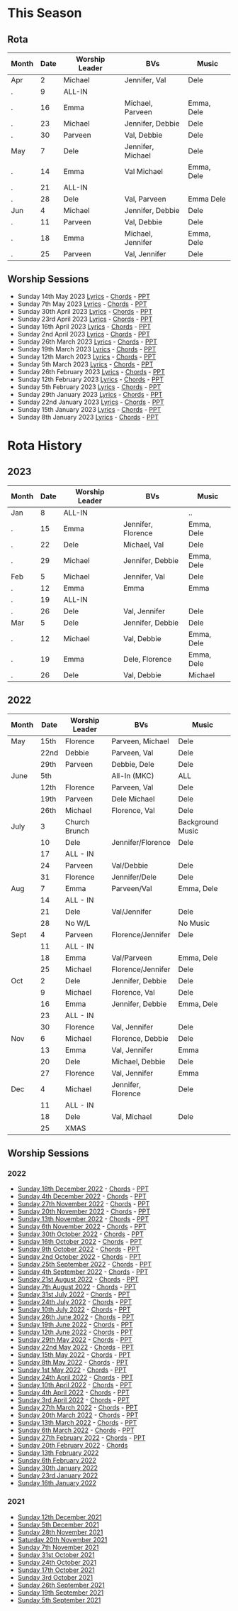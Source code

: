 # This Season

## Rota

Month | Date | Worship Leader | BVs | Music
--- | --- | --- | --- | ---
Apr | 2 | Michael | Jennifer, Val | Dele	
.   | 9 | ALL-IN |  |  
.   | 16 | Emma | Michael, Parveen | Emma, Dele
.   | 23 | Michael | Jennifer, Debbie | Dele	 
.   | 30 | Parveen | Val, Debbie | Dele	
May | 7 | Dele | Jennifer, Michael | Dele
.   | 14 | Emma | Val Michael | Emma, Dele
.   | 21 | ALL-IN |  |  
.   | 28 | Dele | Val, Parveen | Emma Dele
Jun | 4  | Michael | Jennifer, Debbie | Dele
.   | 11 | Parveen | Val, Debbie | Dele	
.   | 18 | Emma | Michael, Jennifer | Emma, Dele	 
.   | 25 | Parveen | Val, Jennifer  | Dele		 

## Worship Sessions
- Sunday 14th May 2023 [Lyrics](https://hoo-are-ya.github.io/worship/songs_2023-05-14.pdf) - [Chords](https://hoo-are-ya.github.io/worship/chords_2023-05-14.pdf)  - [PPT](https://hoo-are-ya.github.io/worship/songs_2023-05-14.pptx)
- Sunday 7th May 2023 [Lyrics](https://hoo-are-ya.github.io/worship/songs_2023-05-07.pdf) - [Chords](https://hoo-are-ya.github.io/worship/chords_2023-05-07.pdf)  - [PPT](https://hoo-are-ya.github.io/worship/songs_2023-05-07.pptx)
- Sunday 30th April 2023 [Lyrics](https://hoo-are-ya.github.io/worship/songs_2023-04-30.pdf) - [Chords](https://hoo-are-ya.github.io/worship/chords_2023-04-30.pdf)  - [PPT](https://hoo-are-ya.github.io/worship/songs_2023-04-30.pptx)
- Sunday 23rd April 2023 [Lyrics](https://hoo-are-ya.github.io/worship/songs_2023-04-23.pdf) - [Chords](https://hoo-are-ya.github.io/worship/chords_2023-04-23.pdf)  - [PPT](https://hoo-are-ya.github.io/worship/songs_2023-04-23.pptx)
- Sunday 16th April 2023 [Lyrics](https://hoo-are-ya.github.io/worship/songs_2023-04-16.pdf) - [Chords](https://hoo-are-ya.github.io/worship/chords_2023-04-16.pdf)  - [PPT](https://hoo-are-ya.github.io/worship/songs_2023-04-16.pptx)
- Sunday 2nd April 2023 [Lyrics](https://hoo-are-ya.github.io/worship/songs_2023-04-02.pdf) - [Chords](https://hoo-are-ya.github.io/worship/chords_2023-04-02.pdf)  - [PPT](https://hoo-are-ya.github.io/worship/songs_2023-04-02.pptx)
- Sunday 26th March 2023 [Lyrics](https://hoo-are-ya.github.io/worship/songs_2023-03-26.pdf) - [Chords](https://hoo-are-ya.github.io/worship/chords_2023-03-26.pdf)  - [PPT](https://hoo-are-ya.github.io/worship/songs_2023-03-26.pptx)
- Sunday 19th March 2023 [Lyrics](https://hoo-are-ya.github.io/worship/songs_2023-03-19.pdf) - [Chords](https://hoo-are-ya.github.io/worship/chords_2023-03-19.pdf)  - [PPT](https://hoo-are-ya.github.io/worship/songs_2023-03-19.pptx)
- Sunday 12th March 2023 [Lyrics](https://hoo-are-ya.github.io/worship/songs_2023-03-12.pdf) - [Chords](https://hoo-are-ya.github.io/worship/chords_2023-03-12.pdf)  - [PPT](https://hoo-are-ya.github.io/worship/songs_2023-03-12.pptx)
- Sunday 5th March 2023 [Lyrics](https://hoo-are-ya.github.io/worship/songs_2023-03-05.pdf) - [Chords](https://hoo-are-ya.github.io/worship/chords_2023-03-05.pdf)  - [PPT](https://hoo-are-ya.github.io/worship/songs_2023-03-05.pptx)
- Sunday 26th February 2023 [Lyrics](https://hoo-are-ya.github.io/worship/songs_2023-02-26.pdf) - [Chords](https://hoo-are-ya.github.io/worship/chords_2023-02-26.pdf)  - [PPT](https://hoo-are-ya.github.io/worship/songs_2023-02-26.pptx)
- Sunday 12th February 2023 [Lyrics](https://hoo-are-ya.github.io/worship/songs_2023-02-12.pdf) - [Chords](https://hoo-are-ya.github.io/worship/chords_2023-02-12.pdf)  - [PPT](https://hoo-are-ya.github.io/worship/songs_2023-02-12.pptx)
- Sunday 5th February 2023 [Lyrics](https://hoo-are-ya.github.io/worship/songs_2023-02-05.pdf) - [Chords](https://hoo-are-ya.github.io/worship/chords_2023-02-05.pdf)  - [PPT](https://hoo-are-ya.github.io/worship/songs_2023-02-05.pptx)
- Sunday 29th January 2023 [Lyrics](https://hoo-are-ya.github.io/worship/songs_2023-01-29.pdf) - [Chords](https://hoo-are-ya.github.io/worship/chords_2023-01-29.pdf)  - [PPT](https://hoo-are-ya.github.io/worship/songs_2023-01-29.pptx)
- Sunday 22nd January 2023 [Lyrics](https://hoo-are-ya.github.io/worship/songs_2023-01-22.pdf) - [Chords](https://hoo-are-ya.github.io/worship/chords_2023-01-22.pdf)  - [PPT](https://hoo-are-ya.github.io/worship/songs_2023-01-22.pptx)
- Sunday 15th January 2023 [Lyrics](https://hoo-are-ya.github.io/worship/songs_2023-01-15.pdf) - [Chords](https://hoo-are-ya.github.io/worship/chords_2023-01-15.pdf)  - [PPT](https://hoo-are-ya.github.io/worship/songs_2023-01-15.pptx)
- Sunday 8th January 2023 [Lyrics](https://hoo-are-ya.github.io/worship/songs_2023-01-08.pdf) - [Chords](https://hoo-are-ya.github.io/worship/chords_2023-01-08.pdf)  - [PPT](https://hoo-are-ya.github.io/worship/songs_2023-01-08.pptx)


# Rota History

## 2023

Month | Date | Worship Leader | BVs | Music
--- | --- | --- | --- | ---
Jan | 8  | ALL-IN |  | ..
.   | 15 | Emma | Jennifer, Florence | Emma, Dele
.   | 22 | Dele | Michael, Val | Dele
.   | 29 | Michael | Jennifer, Debbie | Emma, Dele	 
Feb | 5 | Michael | Jennifer, Val | Dele
.   | 12 | Emma | Emma | Emma
.   | 19 | ALL-IN |  |  
.   | 26 | Dele | Val, Jennifer | Dele
Mar | 5  | Dele | Jennifer, Debbie | Dele
.   | 12 | Michael | Val, Debbie | Emma, Dele	
.   | 19 | Emma | Dele, Florence | Emma, Dele	 
.   | 26 | Dele | Val, Debbie  | Michael	

## 2022

Month | Date | Worship Leader | BVs | Music
--- | --- | --- | --- | ---
May | 15th | Florence |Parveen, Michael | Dele
    | 22nd | Debbie |Parveen, Val | Dele
    | 29th | Parveen |Debbie, Dele | Dele
June| 5th  | | All-In (MKC) | ALL | ALL
    | 12th | Florence |Parveen, Val | Dele
	| 19th | Parveen | Dele Michael | Dele
    | 26th | Michael | Florence, Val | Dele
July| 3 | Church Brunch |  | Background Music
    | 10 | Dele | Jennifer/Florence | Dele
    | 17 | ALL - IN |  | 
    | 24 | Parveen | Val/Debbie | Dele
	| 31 | Florence | Jennifer/Dele | Dele
Aug | 7 | Emma | Parveen/Val | Emma, Dele
    | 14 | ALL - IN |  | 
	| 21 | Dele | Val/Jennifer | Dele 
	| 28 | No W/L |  | No Music
Sept| 4 | Parveen | Florence/Jennifer | Dele
    | 11 | ALL - IN |  | 	
    | 18 | Emma | Val/Parveen | Emma, Dele	 
    | 25 | Michael | Florence/Jennifer | Dele	 
Oct | 2 | Dele | Jennifer, Debbie | Dele
     | 9 | Michael | Florence, Val | Dele
     | 16 | Emma | Jennifer, Debbie | Emma, Dele
     | 23 | ALL - IN |  | 
	 | 30 | Florence | Val, Jennifer | Dele
Nov  | 6 | Michael | Florence, Debbie | Dele
     | 13 | Emma | Val, Jennifer | Emma
	 | 20 | Dele | Michael, Debbie | Dele 
	 | 27 | Florence | Val, Jennifer | Emma
Dec  | 4 | Michael | Jennifer, Florence | Dele
     | 11 | ALL - IN |  | 	
     | 18 | Dele | Val, Michael |Dele	 
     | 25 | XMAS |  | 	

## Worship Sessions

### 2022

- [Sunday 18th December 2022](https://hoo-are-ya.github.io/worship/songs_2022-12-18.pdf) - [Chords](https://hoo-are-ya.github.io/worship/chords_2022-12-18.pdf)  - [PPT](https://github.com/hoo-are-ya/worship/releases/download/v0.0.1/video_2022-12-18-1.pptx)
- [Sunday 4th December 2022](https://hoo-are-ya.github.io/worship/songs_2022-12-04.pdf) - [Chords](https://hoo-are-ya.github.io/worship/chords_2022-12-04.pdf)  - [PPT](https://hoo-are-ya.github.io/worship/songs_2022-12-04.pptx)
- [Sunday 27th November 2022](https://hoo-are-ya.github.io/worship/songs_2022-11-27.pdf) - [Chords](https://hoo-are-ya.github.io/worship/chords_2022-11-27.pdf)  - [PPT](https://hoo-are-ya.github.io/worship/songs_2022-11-27.pptx)
- [Sunday 20th November 2022](https://hoo-are-ya.github.io/worship/songs_2022-11-20.pdf) - [Chords](https://hoo-are-ya.github.io/worship/chords_2022-11-20.pdf)  - [PPT](https://hoo-are-ya.github.io/worship/songs_2022-11-20.pptx)
- [Sunday 13th November 2022](https://hoo-are-ya.github.io/worship/songs_2022-11-13.pdf) - [Chords](https://hoo-are-ya.github.io/worship/chords_2022-11-13.pdf)  - [PPT](https://hoo-are-ya.github.io/worship/songs_2022-11-13.pptx)
- [Sunday 6th November 2022](https://hoo-are-ya.github.io/worship/songs_2022-11-06.pdf) - [Chords](https://hoo-are-ya.github.io/worship/chords_2022-11-06.pdf)  - [PPT](https://hoo-are-ya.github.io/worship/songs_2022-11-06.pptx)
- [Sunday 30th October 2022](https://hoo-ane-ya.github.io/worship/songs_2022-10-30.pdf) - [Chords](https://hoo-are-ya.github.io/worship/chords_2022-10-30.pdf)  - [PPT](https://hoo-are-ya.github.io/worship/songs_2022-10-30.pptx)
- [Sunday 16th October 2022](https://hoo-are-ya.github.io/worship/songs_2022-10-16.pdf) - [Chords](https://hoo-are-ya.github.io/worship/chords_2022-10-16.pdf)  - [PPT](https://hoo-are-ya.github.io/worship/songs_2022-10-16.pptx)
- [Sunday 9th October 2022](https://hoo-are-ya.github.io/worship/songs_2022-10-09.pdf) - [Chords](https://hoo-are-ya.github.io/worship/chords_2022-10-09.pdf)  - [PPT](https://hoo-are-ya.github.io/worship/songs_2022-10-09.pptx)
- [Sunday 2nd October 2022](https://hoo-are-ya.github.io/worship/songs_2022-10-02.pdf) - [Chords](https://hoo-are-ya.github.io/worship/chords_2022-10-02.pdf)  - [PPT](https://hoo-are-ya.github.io/worship/songs_2022-10-02.pptx)
- [Sunday 25th September 2022](https://hoo-are-ya.github.io/worship/songs_2022-09-25.pdf) - [Chords](https://hoo-are-ya.github.io/worship/chords_2022-09-25.pdf)  - [PPT](https://hoo-are-ya.github.io/worship/songs_2022-09-25.pptx)
- [Sunday 4th September 2022](https://hoo-are-ya.github.io/worship/songs_2022-09-04.pdf) - [Chords](https://hoo-are-ya.github.io/worship/chords_2022-09-04.pdf)  - [PPT](https://hoo-are-ya.github.io/worship/songs_2022-09-04.pptx)
- [Sunday 21st August 2022](https://hoo-are-ya.github.io/worship/songs_2022-08-21.pdf) - [Chords](https://hoo-are-ya.github.io/worship/chords_2022-08-21.pdf)  - [PPT](https://hoo-are-ya.github.io/worship/songs_2022-08-21.pptx)
- [Sunday 7th August 2022](https://hoo-are-ya.github.io/worship/songs_2022-08-07.pdf) - [Chords](https://hoo-are-ya.github.io/worship/chords_2022-08-07.pdf)  - [PPT](https://hoo-are-ya.github.io/worship/songs_2022-08-07.pptx)
- [Sunday 31st July 2022](https://hoo-are-ya.github.io/worship/songs_2022-07-31.pdf) - [Chords](https://hoo-are-ya.github.io/worship/chords_2022-07-31.pdf)  - [PPT](https://hoo-are-ya.github.io/worship/songs_2022-07-31.pptx)
- [Sunday 24th July 2022](https://hoo-are-ya.github.io/worship/songs_2022-07-24.pdf) - [Chords](https://hoo-are-ya.github.io/worship/chords_2022-07-24.pdf)  - [PPT](https://hoo-are-ya.github.io/worship/songs_2022-07-24.pptx)
- [Sunday 10th July 2022](https://hoo-are-ya.github.io/worship/songs_2022-07-10.pdf) - [Chords](https://hoo-are-ya.github.io/worship/chords_2022-07-10.pdf)  - [PPT](https://hoo-are-ya.github.io/worship/songs_2022-07-10.pptx)
- [Sunday 26th June 2022](https://hoo-are-ya.github.io/worship/songs_2022-06-26.pdf) - [Chords](https://hoo-are-ya.github.io/worship/chords_2022-06-26.pdf)  - [PPT](https://hoo-are-ya.github.io/worship/songs_2022-06-26.pptx)
- [Sunday 19th June 2022](https://hoo-are-ya.github.io/worship/songs_2022-06-19.pdf) - [Chords](https://hoo-are-ya.github.io/worship/chords_2022-06-19.pdf)  - [PPT](https://hoo-are-ya.github.io/worship/songs_2022-06-19.pptx)
- [Sunday 12th June 2022](https://hoo-are-ya.github.io/worship/songs_2022-06-12.pdf) - [Chords](https://hoo-are-ya.github.io/worship/chords_2022-06-12.pdf)  - [PPT](https://hoo-are-ya.github.io/worship/songs_2022-06-12.pptx)
- [Sunday 29th May 2022](https://hoo-are-ya.github.io/worship/songs_2022-05-29.pdf) - [Chords](https://hoo-are-ya.github.io/worship/chords_2022-05-29.pdf)  - [PPT](https://hoo-are-ya.github.io/worship/songs_2022-05-29.pptx)
- [Sunday 22nd May 2022](https://hoo-are-ya.github.io/worship/songs_2022-05-22.pdf) - [Chords](https://hoo-are-ya.github.io/worship/chords_2022-05-22.pdf)  - [PPT](https://hoo-are-ya.github.io/worship/songs_2022-05-22.pptx)
- [Sunday 15th May 2022](https://hoo-are-ya.github.io/worship/songs_2022-05-15.pdf) - [Chords](https://hoo-are-ya.github.io/worship/chords_2022-05-15.pdf)  - [PPT](https://hoo-are-ya.github.io/worship/songs_2022-05-15.pptx)
- [Sunday 8th May 2022](https://hoo-are-ya.github.io/worship/songs_2022-05-08.pdf) - [Chords](https://hoo-are-ya.github.io/worship/chords_2022-05-08.pdf)  - [PPT](https://hoo-are-ya.github.io/worship/songs_2022-05-08.pptx)
- [Sunday 1st May 2022](https://hoo-are-ya.github.io/worship/songs_2022-05-01.pdf) - [Chords](https://hoo-are-ya.github.io/worship/chords_2022-05-01.pdf)  - [PPT](https://hoo-are-ya.github.io/worship/songs_2022-05-01.pptx)
- [Sunday 24th April 2022](https://hoo-are-ya.github.io/worship/songs_2022-04-24.pdf) - [Chords](https://hoo-are-ya.github.io/worship/chords_2022-04-24.pdf)  - [PPT](https://hoo-are-ya.github.io/worship/songs_2022-04-24.pptx)
- [Sunday 10th April 2022](https://hoo-are-ya.github.io/worship/songs_2022-04-10.pdf) - [Chords](https://hoo-are-ya.github.io/worship/chords_2022-04-10.pdf)  - [PPT](https://hoo-are-ya.github.io/worship/songs_2022-04-10.pptx)
- [Sunday 4th April 2022](https://hoo-are-ya.github.io/worship/songs_2022-04-04.pdf) - [Chords](https://hoo-are-ya.github.io/worship/chords_2022-04-04.pdf)  - [PPT](https://hoo-are-ya.github.io/worship/songs_2022-04-04.pptx)
- [Sunday 3rd April 2022](https://hoo-are-ya.github.io/worship/songs_2022-04-03.pdf) - [Chords](https://hoo-are-ya.github.io/worship/chords_2022-04-03.pdf)  - [PPT](https://hoo-are-ya.github.io/worship/songs_2022-04-03.pptx)
- [Sunday 27th March 2022](https://hoo-are-ya.github.io/worship/songs_2022-03-27.pdf) - [Chords](https://hoo-are-ya.github.io/worship/chords_2022-03-27.pdf)  - [PPT](https://hoo-are-ya.github.io/worship/songs_2022-03-27.pptx)
- [Sunday 20th March 2022](https://hoo-are-ya.github.io/worship/songs_2022-03-20.pdf) - [Chords](https://hoo-are-ya.github.io/worship/chords_2022-03-20.pdf)  - [PPT](https://hoo-are-ya.github.io/worship/songs_2022-03-20.pptx)
- [Sunday 13th March 2022](https://hoo-are-ya.github.io/worship/songs_2022-03-13.pdf) - [Chords](https://hoo-are-ya.github.io/worship/chords_2022-03-13.pdf)  - [PPT](https://hoo-are-ya.github.io/worship/songs_2022-03-13.pptx)
- [Sunday 6th March 2022](https://hoo-are-ya.github.io/worship/songs_2022-03-06.pdf) - [Chords](https://hoo-are-ya.github.io/worship/chords_2022-03-06.pdf)  - [PPT](https://hoo-are-ya.github.io/worship/songs_2022-03-06.pptx)
- [Sunday 27th February 2022](https://hoo-are-ya.github.io/worship/songs_27-02-2022.pdf) - [Chords](https://hoo-are-ya.github.io/worship/chords_27-02-2022.pdf)  - [PPT](https://hoo-are-ya.github.io/worship/chords_27-02-2022.pptx)
- [Sunday 20th February 2022](https://hoo-are-ya.github.io/worship/songs_20-02-2022.pdf) - [Chords](https://hoo-are-ya.github.io/worship/chords_20-02-2022.pdf)
- [Sunday 13th February 2022](https://hoo-are-ya.github.io/worship/songs_13-02-2022.pdf)
- [Sunday 6th February 2022](https://hoo-are-ya.github.io/worship/songs_06-02-2022.pdf)
- [Sunday 30th January 2022](https://hoo-are-ya.github.io/worship/songs_30-01-2022.pdf)
- [Sunday 23rd January 2022](https://hoo-are-ya.github.io/worship/songs_23-01-2022-2.pdf)
- [Sunday 16th January 2022](https://hoo-are-ya.github.io/worship/songs_16-01-2022.pdf)

### 2021

- [Sunday 12th December 2021](https://hoo-are-ya.github.io/worship/songs_12-12-2021.pdf)
- [Sunday 5th December 2021](https://hoo-are-ya.github.io/worship/songs_5-12-2021.pdf)
- [Sunday 28th November 2021](https://hoo-are-ya.github.io/worship/songs_28-11-2021.pdf)
- [Saturday 20th November 2021](https://hoo-are-ya.github.io/worship/songs_20-11-2021.pdf)
- [Sunday 7th November 2021](https://hoo-are-ya.github.io/worship/songs_7-11-2021-2.pdf)
- [Sunday 31st October 2021](https://hoo-are-ya.github.io/worship/songs_31-10-2021.pdf)
- [Sunday 24th October 2021](https://hoo-are-ya.github.io/worship/songs_24-10-2021.pdf)
- [Sunday 17th October 2021](https://hoo-are-ya.github.io/worship/songs_17-10-2021.pdf)
- [Sunday 3rd October 2021](https://hoo-are-ya.github.io/worship/songs_03-10-2021.pdf)
- [Sunday 26th September 2021](https://hoo-are-ya.github.io/worship/songs_26-08-2021.pdf)
- [Sunday 19th September 2021](https://hoo-are-ya.github.io/worship/songs_19-08-2021-3.pdf)
- [Sunday 5th September 2021](https://hoo-are-ya.github.io/worship/songs_5-08-2021-2.pdf)
